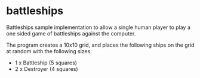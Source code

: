 # battleships

Battleships sample implementation to allow a single human player to play a one sided game of battleships against the computer.

The program creates a 10x10 grid, and places the following ships on the grid at random with the following sizes:

* 1 x Battleship (5 squares)
* 2 x Destroyer (4 squares)
